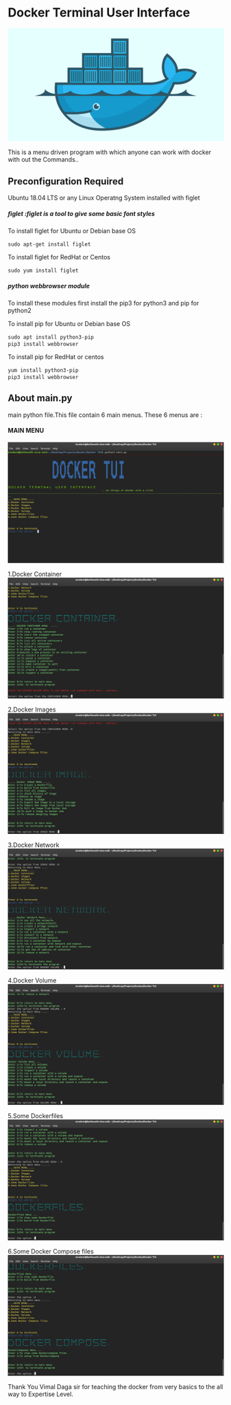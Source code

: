 # Docker Terminal User Interface 
![DOcker](/images/docker.jpg?raw=true "Docker")

This is a menu driven program with which anyone can work with docker with out the Commands.. 

## Preconfiguration Required 
  Ubuntu 18.04 LTS or any Linux Operatng System installed with figlet 

##### figlet :figlet is a tool to give some basic font styles 

To install figlet for Ubuntu or Debian base OS 
```
sudo apt-get install figlet
```
To install figlet for RedHat or Centos
```
sudo yum install figlet
```

##### python webbrowser module

To install these modules first install the pip3 for python3 and pip for python2

To install pip for Ubuntu or Debian base OS 
```
sudo apt install python3-pip
pip3 install webbrowser 
```
To install pip for RedHat or centos  
```
yum install python3-pip
pip3 install webbrowser
```

## About main.py

main python file.This file contain 6 main menus. These 6 menus are :
#### MAIN MENU
![main menu](/images/0.Main_Menu.png?raw=true) 

1.Docker Container
![Docker Container](images/1.Container_Menu.png?raw=true)

2.Docker Images
![Docker Images](images/2.Image_Menu.png?raw=true)

3.Docker Network
![Docker Network](images/3.Network_Menu.png?raw=true)

4.Docker Volume
![Docker Volume](images/4.Volume_Menu.png?raw=true)

5.Some Dockerfiles
![Dockerfiles](images/5.Dockerfiles_Menu.png?raw=true)

6.Some Docker Compose files
![Docker compose](images/6.DockerCompose_Menu.png?raw=true)





Thank You Vimal Daga sir for teaching the docker from very basics to the all way to Expertise Level.
